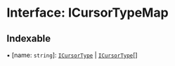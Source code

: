 # Interface: ICursorTypeMap

## Indexable

▪ [name: `string`]: [`ICursorType`](../modules.md#icursortype) \| [`ICursorType`](../modules.md#icursortype)[]
